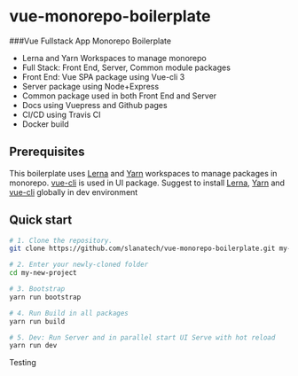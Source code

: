 # vue-monorepo-boilerplate

###Vue Fullstack App Monorepo Boilerplate

* Lerna and Yarn Workspaces to manage monorepo
* Full Stack: Front End, Server, Common module packages   
* Front End: Vue SPA package using Vue-cli 3
* Server package using Node+Express
* Common package used in both Front End and Server
* Docs using Vuepress and Github pages
* CI/CD using Travis CI
* Docker build   


## Prerequisites

This boilerplate uses [Lerna](https://lernajs.io/) and [Yarn](https://yarnpkg.com/lang/en/) workspaces to manage packages in monorepo. 
[vue-cli](https://cli.vuejs.org/) is used in UI package. Suggest to install [Lerna](https://lernajs.io/), [Yarn](https://yarnpkg.com/en/docs/install) and [vue-cli](https://cli.vuejs.org/) globally in dev environment  


## Quick start

```bash
# 1. Clone the repository.
git clone https://github.com/slanatech/vue-monorepo-boilerplate.git my-new-project

# 2. Enter your newly-cloned folder
cd my-new-project

# 3. Bootstrap
yarn run bootstrap

# 4. Run Build in all packages 
yarn run build

# 5. Dev: Run Server and in parallel start UI Serve with hot reload 
yarn run dev

```

Testing
